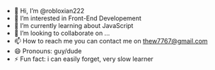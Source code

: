 - 👋 Hi, I’m @robloxian222
- 👀 I’m interested in Front-End Developement
- 🌱 I’m currently learning about JavaScript
- 💞️ I’m looking to collaborate on ...
- 📫 How to reach me you can contact me on thew7767@gmail.com
- 😄 Pronouns: guy/dude
- ⚡ Fun fact: i can easily forget, very slow learner

<!---
robloxian222/robloxian222 is a ✨ special ✨ repository because its `README.md` (this file) appears on your GitHub profile.
You can click the Preview link to take a look at your changes.
--->
